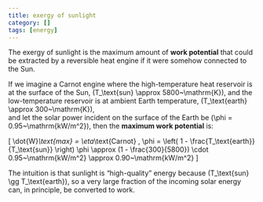 ```yaml
---
title: exergy of sunlight
category: []
tags: [energy]
---
```


The exergy of sunlight is the maximum amount of **work potential** that could be
extracted by a reversible heat engine if it were somehow connected to the Sun.  

If we imagine a Carnot engine where the high-temperature heat reservoir is at
the surface of the Sun, \(T_\text{sun} \approx 5800~\mathrm{K}\), and the
low-temperature reservoir is at ambient Earth temperature, \(T_\text{earth} \approx 300~\mathrm{K}\),  
and let the solar power incident on the surface of the Earth be
\(\phi = 0.95~\mathrm{kW/m^2}\), then the **maximum work potential** is:

\[
\dot{W}_\text{max} = \eta_\text{Carnot} \, \phi
                     = \left( 1 - \frac{T_\text{earth}}{T_\text{sun}} \right) \phi
                     \approx (1 - \frac{300}{5800}) \cdot 0.95~\mathrm{kW/m^2} 
                     \approx 0.90~\mathrm{kW/m^2}
\]

The intuition is that sunlight is “high-quality” energy because
\(T_\text{sun} \gg T_\text{earth}\), so a very large fraction of the incoming
solar energy can, in principle, be converted to work.
